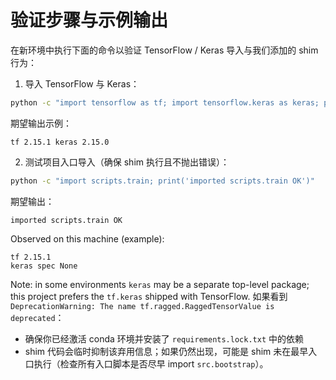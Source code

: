 # 验证步骤与示例输出

在新环境中执行下面的命令以验证 TensorFlow / Keras 导入与我们添加的 shim 行为：

1. 导入 TensorFlow 与 Keras：

```bash
python -c "import tensorflow as tf; import tensorflow.keras as keras; print('tf', tf.__version__, 'keras', getattr(keras,'__version__', 'N/A'))"
```

期望输出示例：

```
tf 2.15.1 keras 2.15.0
```

2. 测试项目入口导入（确保 shim 执行且不抛出错误）：

```bash
python -c "import scripts.train; print('imported scripts.train OK')"
```

期望输出：

```
imported scripts.train OK
```

Observed on this machine (example):

```
tf 2.15.1
keras spec None
```

Note: in some environments `keras` may be a separate top-level package; this project prefers the `tf.keras` shipped with TensorFlow.
如果看到 `DeprecationWarning: The name tf.ragged.RaggedTensorValue is deprecated`：
- 确保你已经激活 conda 环境并安装了 `requirements.lock.txt` 中的依赖
- shim 代码会临时抑制该弃用信息；如果仍然出现，可能是 shim 未在最早入口执行（检查所有入口脚本是否尽早 import `src.bootstrap`）。
